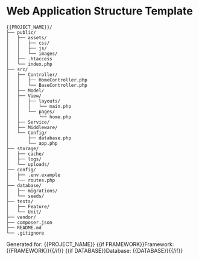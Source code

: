 # Web Application Structure Template

```
{{PROJECT_NAME}}/
├── public/
│   ├── assets/
│   │   ├── css/
│   │   ├── js/
│   │   └── images/
│   ├── .htaccess
│   └── index.php
├── src/
│   ├── Controller/
│   │   ├── HomeController.php
│   │   └── BaseController.php
│   ├── Model/
│   ├── View/
│   │   ├── layouts/
│   │   │   └── main.php
│   │   └── pages/
│   │       └── home.php
│   ├── Service/
│   ├── Middleware/
│   └── Config/
│       ├── database.php
│       └── app.php
├── storage/
│   ├── cache/
│   ├── logs/
│   └── uploads/
├── config/
│   ├── .env.example
│   └── routes.php
├── database/
│   ├── migrations/
│   └── seeds/
├── tests/
│   ├── Feature/
│   └── Unit/
├── vendor/
├── composer.json
├── README.md
└── .gitignore
```

Generated for: {{PROJECT_NAME}}
{{if FRAMEWORK}}Framework: {{FRAMEWORK}}{{/if}}
{{if DATABASE}}Database: {{DATABASE}}{{/if}}